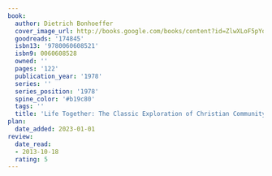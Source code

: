 ```yaml
---
book:
  author: Dietrich Bonhoeffer
  cover_image_url: http://books.google.com/books/content?id=ZlwXLoF5pYoC&printsec=frontcover&img=1&zoom=1&edge=curl&source=gbs_api
  goodreads: '174845'
  isbn13: '9780060608521'
  isbn9: 0060608528
  owned: ''
  pages: '122'
  publication_year: '1978'
  series: ''
  series_position: '1978'
  spine_color: '#b19c80'
  tags: ''
  title: 'Life Together: The Classic Exploration of Christian Community'
plan:
  date_added: 2023-01-01
review:
  date_read:
  - 2013-10-18
  rating: 5
---
```

